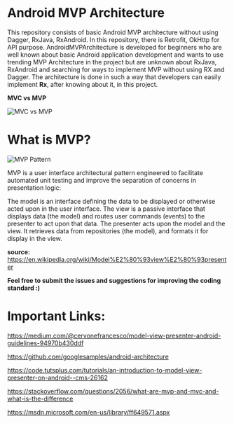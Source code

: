 # Android MVP Architecture
This repository consists of basic Android MVP architecture without using Dagger, RxJava, RxAndroid. In this repository, there is Retrofit, OkHttp for API purpose. AndroidMVPArchitecture is developed for beginners who are well known about basic Android application development and wants to use trending MVP Architecture in the project but are unknown about RxJava, RxAndroid and searching for ways to implement MVP without using RX and Dagger. The architecture is done in such a way that developers can easily implement **Rx**, after knowing about it, in this project.

  **MVC vs MVP**
  
  
![MVC vs MVP](http://www.techyourchance.com/wp-content/uploads/2015/06/MVC_MVP.png)
 
 # What is MVP?
 
![MVP Pattern](http://gwb.blob.core.windows.net/rajeshpillai/figure_1.jpg)

MVP is a user interface architectural pattern engineered to facilitate automated unit testing and improve the separation of concerns in presentation logic:

The model is an interface defining the data to be displayed or otherwise acted upon in the user interface.
The view is a passive interface that displays data (the model) and routes user commands (events) to the presenter to act upon that data.
The presenter acts upon the model and the view. It retrieves data from repositories (the model), and formats it for display in the view.

**source:** https://en.wikipedia.org/wiki/Model%E2%80%93view%E2%80%93presenter

**Feel free to submit the issues and suggestions for improving the coding standard :)**



# Important Links:
https://medium.com/@cervonefrancesco/model-view-presenter-android-guidelines-94970b430ddf

https://github.com/googlesamples/android-architecture

https://code.tutsplus.com/tutorials/an-introduction-to-model-view-presenter-on-android--cms-26162

https://stackoverflow.com/questions/2056/what-are-mvp-and-mvc-and-what-is-the-difference

https://msdn.microsoft.com/en-us/library/ff649571.aspx

